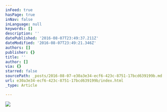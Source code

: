 ```yaml
---
inFeed: true
hasPage: true
inNav: false
inLanguage: null
keywords: []
description: ''
datePublished: '2016-08-07T23:49:37.211Z'
dateModified: '2016-08-07T23:49:21.346Z'
authors: []
publisher: {}
title: ''
author: []
via: {}
starred: false
sourcePath: _posts/2016-08-07-e30a3e34-ecf6-423c-8751-17bcd639199b.md
url: e30a3e34-ecf6-423c-8751-17bcd639199b/index.html
_type: Article

---
```

![](https://the-grid-user-content.s3-us-west-2.amazonaws.com/0ec77ee2-6f43-4955-b879-94addbf1928a.jpg)